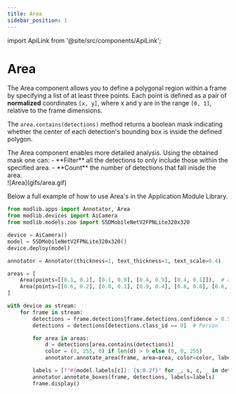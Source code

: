 ```yaml
---
title: Area
sidebar_position: 1
---
```

import ApiLink from '@site/src/components/ApiLink';

# Area

The <ApiLink to="/api-reference/apps/area#area">Area</ApiLink> component allows you to define a polygonal region within a frame by specifying a list of at least three points. Each point is defined as a pair of **normalized** coordinates `[x, y]`, where x and y are in the range `[0, 1]`, relative to the frame dimensions. 

The `area.contains(detections)` method returns a boolean mask indicating whether the center of each detection's bounding box is inside the defined polygon.

<div style={{ display: 'flex', gap: '2rem', alignItems: 'flex-start' }}>
  <div style={{ flex: '1' }}>
    The Area component enables more detailed analysis. Using the obtained mask one can:
    - **Filter** all the detections to only include those within the specified area.
    - **Count** the number of detections that fall inisde the area.
  </div>
  <div style={{ flex: '1' }}>
    ![Area](gifs/area.gif)
  </div>
</div>

Below a full example of how to use Area's in the Application Module Library.

```python title="area.py"
from modlib.apps import Annotator, Area
from modlib.devices import AiCamera
from modlib.models.zoo import SSDMobileNetV2FPNLite320x320

device = AiCamera()
model = SSDMobileNetV2FPNLite320x320()
device.deploy(model)

annotator = Annotator(thickness=1, text_thickness=1, text_scale=0.4)

areas = [
    Area(points=[[0.1, 0.1], [0.1, 0.9], [0.4, 0.9], [0.4, 0.1]]),  # area 1
    Area(points=[[0.6, 0.2], [0.8, 0.1], [0.9, 0.4], [0.8, 0.8], [0.6, 0.7]]),  # area 2
]

with device as stream:
    for frame in stream:
        detections = frame.detections[frame.detections.confidence > 0.55]
        detections = detections[detections.class_id == 0]  # Person

        for area in areas:
            d = detections[area.contains(detections)]
            color = (0, 255, 0) if len(d) > 0 else (0, 0, 255)
            annotator.annotate_area(frame, area=area, color=color, label=f"Count: {len(d)}")

        labels = [f"#{model.labels[c]}: {s:0.2f}" for _, s, c, _ in detections]
        annotator.annotate_boxes(frame, detections, labels=labels)
        frame.display()
```